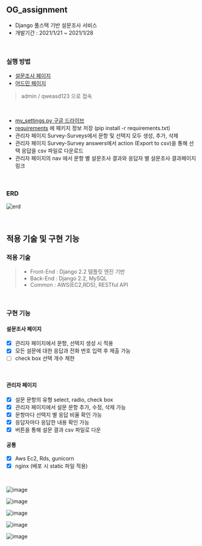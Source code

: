 ## OG_assignment

- Django 풀스택 기반 설문조사 서비스
- 개발기간 : 2021/1/21 ~ 2021/1/28

<br />

### 실행 방법

- [설문조사 페이지](http://52.79.114.242/survey/)
- [어드민 페이지](http://52.79.114.242/admin/)
> admin / qweasd123 으로 접속

<br />

- [my_settings.py 구글 드라이브](https://drive.google.com/file/d/1CN7pf4ZluowtfYwmVOCLagjWoKmjr6hf/view?usp=sharing)
- [requirements](https://drive.google.com/file/d/1dSDPp916ItXhbc0NiDmwgmETFWafoZfB/view?usp=sharing) 에 패키지 정보 저장 (pip install -r requirements.txt)
- 관리자 페이지 Survey-Surveys에서 문항 및 선택지 모두 생성, 추가, 삭제 
- 관리자 페이지 Survey-Survey answers에서 action (Export to csv)을 통해 선택 응답을 csv 파일로 다운로드
- 관리자 페이지의 nav 에서 문항 별 설문조사 결과와 응답자 별 설문조사 결과페이지 링크

<br />

### ERD

![erd](https://user-images.githubusercontent.com/26542094/106050926-1ba1ab00-612b-11eb-9860-2258b3f4dfd5.png)

<br />

## 적용 기술 및 구현 기능

### 적용 기술

> - Front-End : Django 2.2 템플릿 엔진 기반
> - Back-End : Django 2.2, MySQL
> - Common : AWS(EC2,RDS), RESTful API

<br />

### 구현 기능

#### 설문조사 페이지

- [x] 관리자 페이지에서 문항, 선택지 생성 시 적용 
- [x] 모든 설문에 대한 응답과 전화 번호 입력 후 제출 가능
- [ ] check box 선택 개수 제한

<br />

#### 관리자 페이지

- [x] 설문 문항의 유형 select, radio, check box
- [x] 관리자 페이지에서 설문 문항 추가, 수정, 삭제 가능
- [x] 문항마다 선택지 별 응답 비율 확인 가능
- [x] 응답자마다 응답한 내용 확인 가능
- [x] 버튼을 통해 설문 결과 csv 파일로 다운

#### 공통
- [x] Aws Ec2, Rds, gunicorn
- [x] nginx (배포 시 static 파일 적용)

<br />

![image](https://user-images.githubusercontent.com/26542094/106123698-9d322100-619d-11eb-9c66-2b400e376946.png)<br />

![image](https://user-images.githubusercontent.com/26542094/106123890-d7032780-619d-11eb-9156-cad32db65852.png)<br />

![image](https://user-images.githubusercontent.com/26542094/106123970-ebdfbb00-619d-11eb-946a-580418514d49.png)<br />

![image](https://user-images.githubusercontent.com/26542094/106123992-f13d0580-619d-11eb-9994-0bc6647fc18f.png)

![image](https://user-images.githubusercontent.com/26542094/106124051-02861200-619e-11eb-80bb-1babf4d1efee.png)
